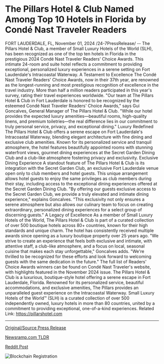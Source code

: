 # The Pillars Hotel & Club Named Among Top 10 Hotels in Florida by Condé Nast Traveler Readers

FORT LAUDERDALE, FL, November 01, 2024 /24-7PressRelease/ -- The Pillars Hotel & Club, a member of Small Luxury Hotels of the World (SLH), has been recognized as one of the top ten hotels in Florida in the prestigious 2024 Condé Nast Traveler Readers' Choice Awards. This intimate 24-room and suite hotel reflects a commitment to providing exceptional, personalized luxury experiences in a serene setting on Fort Lauderdale's Intracoastal Waterway.  A Testament to Excellence The Condé Nast Traveler Readers' Choice Awards, now in their 37th year, are renowned as the longest-running and most prestigious recognition of excellence in the travel industry. More than half a million readers participated in this year's survey, rating their travel experiences worldwide. "Our team at The Pillars Hotel & Club in Fort Lauderdale is honored to be recognized by the esteemed Condé Nast Traveler Readers' Choice Awards," says Gui Goncalves, General Manager of The Pillars Hotel & Club. "While our hotel provides the expected luxury amenities—beautiful rooms, high-quality linens, and premium toiletries—the real difference lies in our commitment to truly personal service, privacy, and exceptional dining."  Luxury Redefined The Pillars Hotel & Club offers a serene escape on Fort Lauderdale's Intracoastal Waterway, blending elegant architecture with fine dining and exclusive club amenities. Known for its personalized service and tranquil atmosphere, the hotel features beautifully appointed rooms with stunning waterfront views, gourmet dining experiences at the Secret Garden Dining Club and a club-like atmosphere fostering privacy and exclusivity.  Exclusive Dining Experience A standout feature of The Pillars Hotel & Club is its integration with the Secret Garden Club, an exclusive Fort Lauderdale venue open only to club members and hotel guests. This unique arrangement allows hotel guests to enjoy the same privileges as club members during their stay, including access to the exceptional dining experiences offered at the Secret Garden Dining Club.   "By offering our guests exclusive access to the Secret Garden Club, we provide a truly elevated and intimate dining experience," explains Goncalves. "This exclusivity not only ensures a serene atmosphere but also allows our culinary team to focus on creating extraordinary, personalized dining experiences for a select group of discerning guests."  A Legacy of Excellence As a member of Small Luxury Hotels of the World, The Pillars Hotel & Club is part of a curated collection of over 500 boutique hotels across 80+ countries, known for their high standards and unique charm. The hotel has consistently received multiple awards since opening as a luxury boutique property over 25 years ago. "We strive to create an experience that feels both exclusive and intimate, with attentive staff, a club-like atmosphere, and a focus on local, seasonal cuisine that makes each stay unforgettable," Goncalves adds. "We're thrilled to be recognized for these efforts and look forward to welcoming guests with the same dedication in the future." The full list of Readers' Choice Awards winners can be found on Condé Nast Traveler's website, with highlights featured in the November 2024 issue.  The Pillars Hotel & Club is a luxurious, boutique-style hotel offering a serene escape in Fort Lauderdale, Florida. Renowned for its personalized service, beautiful accommodations, and exclusive amenities, The Pillars provides an unparalleled guest experience on the Intracoastal Waterway.  Small Luxury Hotels of the World™ (SLH) is a curated collection of over 500 independently owned, luxury hotels in more than 80 countries, united by a commitment to providing exceptional, one-of-a-kind experiences.  Related Link: https://pillarshotel.com 

---

[Original/Source Press Release](https://www.24-7pressrelease.com/press-release/515810/the-pillars-hotel-club-named-among-top-10-hotels-in-florida-by-cond%C3%A9-nast-traveler-readers)
                    

[Newsramp.com TLDR](https://newsramp.com/curated-news/the-pillars-hotel-club-recognized-as-top-10-hotel-in-florida-by-conde-nast-traveler-readers-choice-awards/b1911416b3278c151b0305d0a38287f3) 

 



[Reddit Post](https://www.reddit.com/r/AwardsAndRecognition/comments/1ggzt7k/the_pillars_hotel_club_recognized_as_top_10_hotel/) 



![Blockchain Registration](https://cdn.newsramp.app/24-7PressRelease/qrcode/2411/1/tintq142.webp)